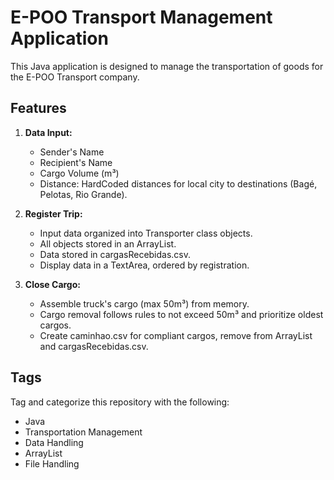# E-POO Transport Management Application

This Java application is designed to manage the transportation of goods for the E-POO Transport company.

## Features

1. **Data Input:**
   - Sender's Name
   - Recipient's Name
   - Cargo Volume (m³)
   - Distance: HardCoded distances for local city to destinations (Bagé, Pelotas, Rio Grande).
   
2. **Register Trip:**
   - Input data organized into Transporter class objects.
   - All objects stored in an ArrayList.
   - Data stored in cargasRecebidas.csv.
   - Display data in a TextArea, ordered by registration.

3. **Close Cargo:**
   - Assemble truck's cargo (max 50m³) from memory.
   - Cargo removal follows rules to not exceed 50m³ and prioritize oldest cargos.
   - Create caminhao.csv for compliant cargos, remove from ArrayList and cargasRecebidas.csv.

## Tags

Tag and categorize this repository with the following:

- Java
- Transportation Management
- Data Handling
- ArrayList
- File Handling

